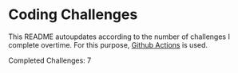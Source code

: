 # Coding Challenges

This README autoupdates according to the number of challenges I complete overtime. For this purpose, [Github Actions](https://github.com/features/actions) is used.

Completed Challenges: 7